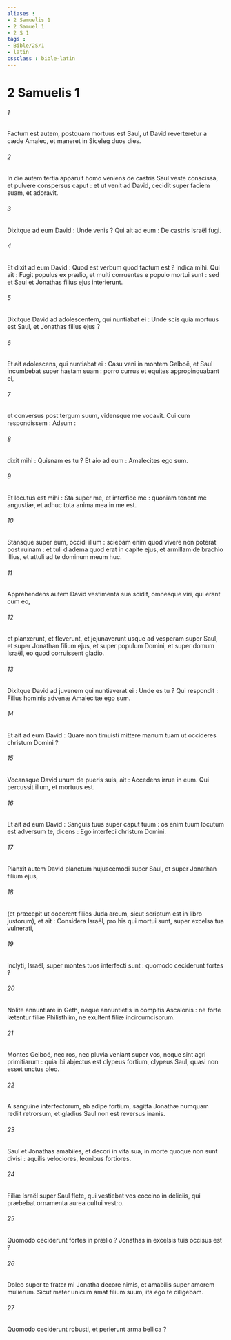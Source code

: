 ```yaml
---
aliases : 
- 2 Samuelis 1
- 2 Samuel 1
- 2 S 1
tags : 
- Bible/2S/1
- latin
cssclass : bible-latin
---
```


# 2 Samuelis 1

###### 1
Factum est autem, postquam mortuus est Saul, ut David reverteretur a cæde Amalec, et maneret in Siceleg duos dies.
###### 2
In die autem tertia apparuit homo veniens de castris Saul veste conscissa, et pulvere conspersus caput : et ut venit ad David, cecidit super faciem suam, et adoravit.
###### 3
Dixitque ad eum David : Unde venis ? Qui ait ad eum : De castris Israël fugi.
###### 4
Et dixit ad eum David : Quod est verbum quod factum est ? indica mihi. Qui ait : Fugit populus ex prælio, et multi corruentes e populo mortui sunt : sed et Saul et Jonathas filius ejus interierunt.
###### 5
Dixitque David ad adolescentem, qui nuntiabat ei : Unde scis quia mortuus est Saul, et Jonathas filius ejus ?
###### 6
Et ait adolescens, qui nuntiabat ei : Casu veni in montem Gelboë, et Saul incumbebat super hastam suam : porro currus et equites appropinquabant ei,
###### 7
et conversus post tergum suum, vidensque me vocavit. Cui cum respondissem : Adsum :
###### 8
dixit mihi : Quisnam es tu ? Et aio ad eum : Amalecites ego sum.
###### 9
Et locutus est mihi : Sta super me, et interfice me : quoniam tenent me angustiæ, et adhuc tota anima mea in me est.
###### 10
Stansque super eum, occidi illum : sciebam enim quod vivere non poterat post ruinam : et tuli diadema quod erat in capite ejus, et armillam de brachio illius, et attuli ad te dominum meum huc.
###### 11
Apprehendens autem David vestimenta sua scidit, omnesque viri, qui erant cum eo,
###### 12
et planxerunt, et fleverunt, et jejunaverunt usque ad vesperam super Saul, et super Jonathan filium ejus, et super populum Domini, et super domum Israël, eo quod corruissent gladio.
###### 13
Dixitque David ad juvenem qui nuntiaverat ei : Unde es tu ? Qui respondit : Filius hominis advenæ Amalecitæ ego sum.
###### 14
Et ait ad eum David : Quare non timuisti mittere manum tuam ut occideres christum Domini ?
###### 15
Vocansque David unum de pueris suis, ait : Accedens irrue in eum. Qui percussit illum, et mortuus est.
###### 16
Et ait ad eum David : Sanguis tuus super caput tuum : os enim tuum locutum est adversum te, dicens : Ego interfeci christum Domini.
###### 17
Planxit autem David planctum hujuscemodi super Saul, et super Jonathan filium ejus,
###### 18
(et præcepit ut docerent filios Juda arcum, sicut scriptum est in libro justorum), et ait : Considera Israël, pro his qui mortui sunt, super excelsa tua vulnerati,
###### 19
inclyti, Israël, super montes tuos interfecti sunt : quomodo ceciderunt fortes ?
###### 20
Nolite annuntiare in Geth, neque annuntietis in compitis Ascalonis : ne forte lætentur filiæ Philisthiim, ne exultent filiæ incircumcisorum.
###### 21
Montes Gelboë, nec ros, nec pluvia veniant super vos, neque sint agri primitiarum : quia ibi abjectus est clypeus fortium, clypeus Saul, quasi non esset unctus oleo.
###### 22
A sanguine interfectorum, ab adipe fortium, sagitta Jonathæ numquam rediit retrorsum, et gladius Saul non est reversus inanis.
###### 23
Saul et Jonathas amabiles, et decori in vita sua, in morte quoque non sunt divisi : aquilis velociores, leonibus fortiores.
###### 24
Filiæ Israël super Saul flete, qui vestiebat vos coccino in deliciis, qui præbebat ornamenta aurea cultui vestro.
###### 25
Quomodo ceciderunt fortes in prælio ? Jonathas in excelsis tuis occisus est ?
###### 26
Doleo super te frater mi Jonatha decore nimis, et amabilis super amorem mulierum. Sicut mater unicum amat filium suum, ita ego te diligebam.
###### 27
Quomodo ceciderunt robusti, et perierunt arma bellica ?
